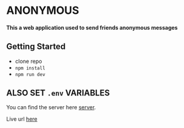 # ANONYMOUS

#### This a web application used to send friends anonymous messages

## Getting Started

- clone repo
- `npm install`
- `npm run dev`

## ALSO SET `.env` VARIABLES

You can find the server here [server](https://github.com/EArnold1/anonymous-backend).

Live url [here](https://anonymous.earnold.xyz/)
